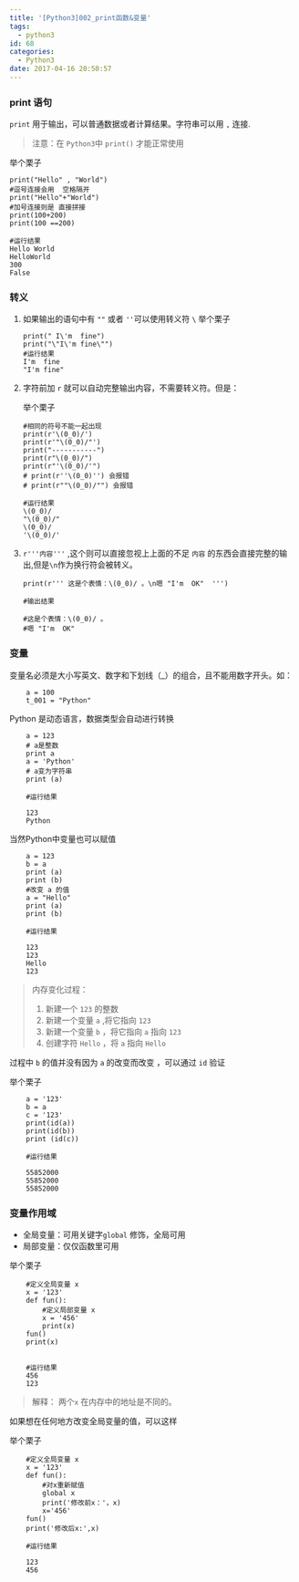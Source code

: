 ```yaml
---
title: '[Python3]002_print函数&变量'
tags:
  - python3
id: 68
categories:
  - Python3
date: 2017-04-16 20:50:57
---
```


### print 语句

`print`  用于输出，可以普通数据或者计算结果。字符串可以用 `,` 连接.

> 注意：在 `Python3`中 `print()` 才能正常使用


举个栗子

```
print("Hello" , "World")
#逗号连接会用  空格隔开
print("Hello"+"World")
#加号连接则是 直接拼接
print(100+200)
print(100 ==200)

#运行结果
Hello World
HelloWorld
300
False
```

### 转义
1. 如果输出的语句中有  `""`  或者 `''`可以使用转义符 `\`
	举个栗子

	```
	print(" I\'m  fine")
	print("\"I\'m fine\"")
	#运行结果
    I'm  fine 
    "I'm fine"
	```

2. 字符前加 `r` 就可以自动完整输出内容，不需要转义符。但是：

    举个栗子

	```
	#相同的符号不能一起出现
	print(r'\(0_0)/')
	print(r'"\(0_0)/"')
	print("-----------")
	print(r"\(0_0)/")
	print(r"'\(0_0)/'")
	# print(r''\(0_0)'') 会报错
	# print(r""\(0_0)/"") 会报错

    #运行结果
	\(0_0)/
	"\(0_0)/"
	\(0_0)/
	'\(0_0)/'
	```
  
3. `r'''内容'''` ,这个则可以直接忽视上上面的不足 `内容` 的东西会直接完整的输出,但是`\n`作为换行符会被转义。
	```
	print(r''' 这是个表情：\(0_0)/ 。\n嗯 "I'm  OK"  ''')

    #输出结果

	#这是个表情：\(0_0)/ 。
    #嗯 "I'm  OK"
   ```

### 变量
变量名必须是大小写英文、数字和下划线（_）的组合，且不能用数字开头。如：

```
	a = 100
    t_001 = "Python"
```

Python 是动态语言，数据类型会自动进行转换

```
	a = 123 
    # a是整数
    print a
    a = 'Python'   
    # a变为字符串
    print (a)

    #运行结果

    123
    Python
```

当然Python中变量也可以赋值

```
    a = 123
    b = a 
    print (a)
    print (b)
    #改变 a 的值
    a = "Hello"
    print (a)
    print (b)

    #运行结果

    123
    123
    Hello
    123
```

> 内存变化过程：
> 
> 1.  新建一个 `123` 的整数
> 2.  新建一个变量 `a` ,将它指向 `123`
> 3.  新建一个变量 `b` ，将它指向 `a` 指向 `123`
> 4.  创建字符 `Hello` ，将 `a` 指向 `Hello`

过程中 `b` 的值并没有因为 `a` 的改变而改变 ，可以通过 `id` 验证

 举个栗子

```
    a = '123'
    b = a
    c = '123'
    print(id(a))
    print(id(b))
    print (id(c))

	#运行结果

    55852000
    55852000
    55852000
```
### 变量作用域
- 全局变量：可用关键字`global` 修饰，全局可用
- 局部变量：仅仅函数里可用

举个栗子

```
    #定义全局变量 x
    x = '123'
    def fun():
        #定义局部变量 x
        x = '456'
        print(x)
    fun()
    print(x)
   

    #运行结果
	456
    123
```

> 解释： 两个`x` 在内存中的地址是不同的。

如果想在任何地方改变全局变量的值，可以这样

举个栗子
```
	#定义全局变量 x
    x = '123'
    def fun():
        #对x重新赋值
        global x
        print('修改前x：'，x)
        x='456'
    fun()
    print('修改后x:',x)

    #运行结果

    123
    456
```